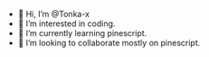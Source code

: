 - 👋 Hi, I’m @Tonka-x
- 👀 I’m interested in coding.
- 🌱 I’m currently learning pinescript.
- 💞️ I’m looking to collaborate mostly on pinescript.


 


<!---
Tonka-x/Tonka-x is a ✨ special ✨ repository because its `README.md` (this file) appears on your GitHub profile.
You can click the Preview link to take a look at your changes.
--->
